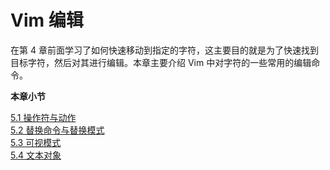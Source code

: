 # Vim 编辑
在第 4 章前面学习了如何快速移动到指定的字符，这主要目的就是为了快速找到目标字符，然后对其进行编辑。本章主要介绍 Vim 中对字符的一些常用的编辑命令。

**本章小节**   

[5.1 操作符与动作](5/01_operator_action.md)  
[5.2 替换命令与替换模式](5/02_replace_replacemodel.md)  
[5.3 可视模式](5/03_visual_model.md)  
[5.4 文本对象](5/04_text_objects.md)  
